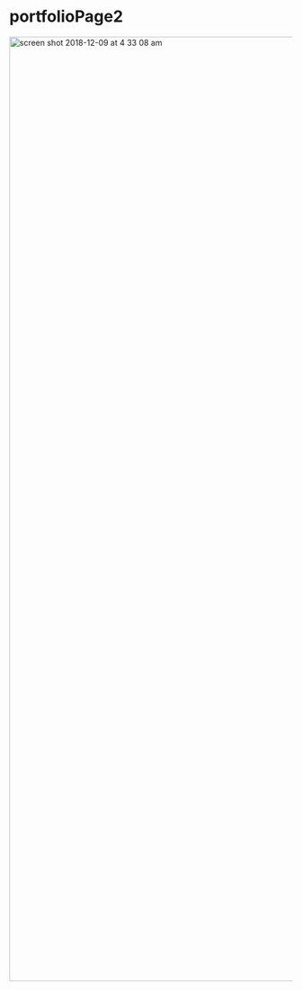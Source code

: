 # portfolioPage2

<img width="1679" alt="screen shot 2018-12-09 at 4 33 08 am" src="https://user-images.githubusercontent.com/41403073/49696237-f0cff380-fb6c-11e8-913b-d22a32e6e928.png">
